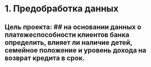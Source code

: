 # 1. Предобработка данных #
## Цель проекта: ## на основании данных о платежеспособности клиентов банка определить, влияет ли наличие детей, семейное положение и уровень дохода на возврат кредита в срок. 
